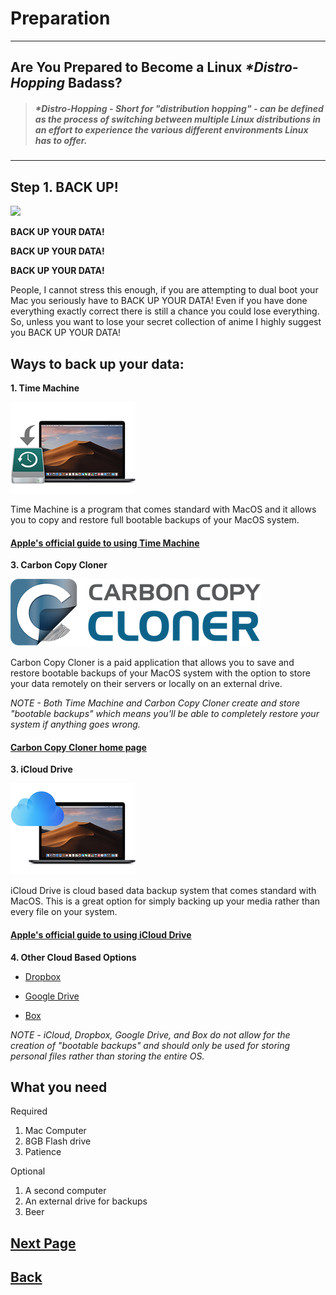 # **Preparation**
___
## **Are You Prepared to Become a Linux _*Distro-Hopping_ Badass?**

> ##### _*Distro-Hopping_   -   *Short for "distribution hopping" - can be defined as the process of switching between multiple Linux distributions in an effort to experience the various different environments Linux has to offer.*
---
##  **Step 1. BACK UP!**


![](https://media.giphy.com/media/l3V0AW49gt0ot4z16/giphy.gif)

**BACK UP YOUR DATA!**

**BACK UP YOUR DATA!**

**BACK UP YOUR DATA!**


People, I cannot stress this enough, if you are attempting to dual boot your Mac you seriously have to BACK UP YOUR DATA! Even if you have done everything exactly correct there is still a chance you could lose everything. So, unless you want to lose your secret collection of anime I highly suggest you BACK UP YOUR DATA!


## Ways to back up your data:
**1. Time Machine**

![](images/timemachine.png)

  Time Machine is a program that comes standard with MacOS and it allows you to copy and restore full bootable backups of your MacOS system.


#### [Apple's official guide to using Time Machine](https://support.apple.com/en-us/HT201250)

**3. Carbon Copy Cloner**

![](images/ccc.png)

Carbon Copy Cloner is a paid application that allows you to save and restore bootable backups of your MacOS system with the option to store your data remotely on their servers or locally on an external drive.

*NOTE - Both Time Machine and Carbon Copy Cloner create and store "bootable backups" which means you'll be able to completely restore your system if anything goes wrong.*

#### [Carbon Copy Cloner home page](https://bombich.com/)

**3. iCloud Drive**

![](images/icloud.png)

iCloud Drive is cloud based data backup system that comes standard with MacOS. This is a great option for simply backing up your media rather than every file on your system.


#### [Apple's official guide to using iCloud Drive](https://support.apple.com/en-us/HT204025)

**4. Other Cloud Based Options**

* [Dropbox](https://www.dropbox.com/?landing=dbv2)

* [Google Drive](https://www.google.com/drive/)

* [Box](https://app.box.com/login)


*NOTE - iCloud, Dropbox, Google Drive, and Box do not allow for the creation of "bootable backups" and should only be used for storing personal files rather than storing the entire OS.*

## What you need
Required
1. Mac Computer
2. 8GB Flash drive
3. Patience


Optional
1. A second computer
2. An external drive for backups
3. Beer




## [Next Page]()
## [Back](Introduction.md)
